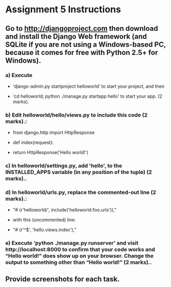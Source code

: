 # Assignment 5 Instructions

## Go to http://djangoproject.com then download and install the Django Web framework (and SQLite if you are not using a Windows-based PC, because it comes for free with Python 2.5+ for Windows).

### a) Execute

- ‘django-admin.py startproject helloworld’ to start your project, and then

- ‘cd helloworld; python ./manage.py startapp hello’ to start your app. (2 marks).

### b) Edit helloworld/hello/views.py to include this code (2 marks).:

- from django.http import HttpResponse

- def index(request):

- return HttpResponse('Hello world!')

### c) In helloworld/settings.py, add 'hello', to the INSTALLED_APPS variable (in any position of the tuple) (2 marks)..

### d) In helloworld/urls.py, replace the commented-out line (2 marks).:

- "# (r'helloworld/', include('helloworld.foo.urls')),"

- with this (uncommented) line:

- "# (r'^$', 'hello.views.index'),"

### e) Execute ‘python ./manage.py runserver’ and visit http://localhost:8000 to confirm that your code works and “Hello world!” does show up on your browser. Change the output to something other than “Hello world!” (2 marks)..

## Provide screenshots for each task.

